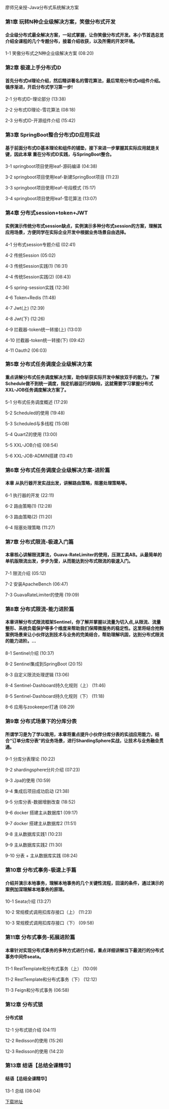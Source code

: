 廖师兄亲授-Java分布式系统解决方案
### 第1章 玩转N种企业级解决方案，笑傲分布式开发 

#### 企业级分布式最全解决方案，一站式掌握，让你笑傲分布式开发。本小节首选总览介绍全课程的几个专题分布，接着介绍收获，以及所需的开发环境。
1-1 笑傲分布式之N种企业级解决方案 (08:20)


### 第2章 极速上手分布式ID

#### 首先分布式Id理论介绍，然后精讲著名的雪花算法，最后常用分布式id组件介绍。循序渐进，开启分布式学习第一步!
2-1 分布式ID-理论部分 (13:38)

2-2 分布式ID理论-雪花算法 (08:18)

2-3 分布式ID-开源组件介绍 (15:42)


### 第3章 SpringBoot整合分布式ID应用实战

#### 基于前面分布式ID基本理论和组件的铺垫，接下来进一步掌握其实际应用就是关键，因此本章 重在分布式ID实践，与SpringBoot整合。
3-1 springboot项目使用leaf-源码编译 (04:38)

3-2 springboot项目使用leaf-新建SpringBoot项目 (11:23)

3-3 springboot项目使用leaf-号段模式 (15:17)

3-4 springboot项目使用leaf-雪花算法 (13:07)


### 第4章 分布式session+token+JWT

#### 实例演示传统分布式session缺点，实例演示多种分布式session的方案，理解其应用场景，方便同学在实际企业开发中根据业务场景自由选择。
4-1 分布式session专题介绍 (02:41)

4-2 传统Session (05:02)

4-3 传统Session实践(1) (16:31)

4-4 传统Session实践(2) (08:43)

4-5 spring-session实践 (12:36)

4-6 Token+Redis (11:48)

4-7 Jwt(上) (12:39)

4-8 Jwt(下) (12:26)

4-9 拦截器-token统一转接(上) (13:03)

4-10 拦截器-token统一转接(下) (09:42)

4-11 Oauth2 (06:03)


### 第5章 分布式任务调度企业级解决方案

#### 重点讲解分布式任务调度解决方案，助你斩获实际开发中解放双手的能力。了解Schedule做不到统一调度，指定机器运行的缺陷，这就需要学习掌握分布式XXL-JOB任务调度解决方案了。
5-1 分布式任务调度概述 (17:29)

5-2 Scheduled的使用 (19:48)

5-3 Scheduled与多线程 (15:08)

5-4 QuartZ的使用 (13:00)

5-5 XXL-JOB介绍 (08:54)

5-6 XXL-JOB-ADMIN搭建 (13:41)


### 第6章 分布式任务调度企业级解决方案-进阶篇

#### 本章 从执行器开发实战出发，讲解路由策略，阻塞处理策略等。
6-1 执行器的开发 (22:11)

6-2 路由策略(1) (12:28)

6-3 路由策略(2) (11:20)

6-4 阻塞处理策略 (11:27)


### 第7章 分布式限流-极速入门篇

#### 本章核心讲解限流算法，Guava-RateLimiter的使用，压测工具AB。从最简单的单机版限流出发，步步为营，从而能达到分布式限流的极速入门。
7-1 限流介绍 (05:12)

7-2 安装ApacheBench (06:47)

7-3 GuavaRateLimiter的使用 (19:09)


### 第8章 分布式限流-能力进阶篇

#### 本章详解分布式限流框架Sentinel，你了解并掌握以流量为切入点,从限流、流量整形、系统负载保护等多个维度来帮助我们保障微服务的稳定性。这里将结合抢购案例场景来让小伙伴达到技术与业务的完美结合，帮助理解巩固，达到分布式限流的能力进阶。...
8-1 Sentinel介绍 (10:37)

8-2 Sentinel集成到SpringBoot (20:15)

8-3 自定义限流处理逻辑 (13:06)

8-4 Sentinel-Dashboard持久化规则（上） (11:46)

8-5 Sentinel-Dashboard持久化规则（下） (11:18)

8-6 应用与zookeeper打通 (08:29)


### 第9章 分布式场景下的分库分表

#### 所谓学习是为了学以致用，本章将重点提升小伙伴分库分表的实战应用能力，结合“订单分库分表”的业务场景，进行ShardingSphere实战，让技术与业务融会贯通。
9-1 分库分表理论 (10:22)

9-2 shardingsphere分片介绍 (07:23)

9-3 Jpa的使用 (10:59)

9-4 集成后项目成功启动 (21:38)

9-5 分库分表-数据增删改查 (18:52)

9-6 docker 搭建主从数据库1 (09:17)

9-7 docker 搭建主从数据库2 (11:51)

9-8 主从数据库实践1 (10:23)

9-9 主从数据库实践2 (11:30)

9-10 分表 + 主从数据库实践 (08:24)


### 第10章 分布式事务-极速上手篇

#### 介绍并演示本地事务，理解本地事务的几个关键性流程，回滚的条件，通过演示的案例加深理解本地事务的原理。
10-1 Seata介绍 (13:27)

10-2 常规模式调用扣库存接口（上） (11:23)

10-3 常规模式调用扣库存接口（下） (09:58)


### 第11章 分布式事务-拓展进阶篇

#### 本章针对实现分布式事务的多种方式进行介绍，重点详细讲解当下最流行的分布式事务中间件seata。
11-1 RestTemplate和分布式事务（上） (10:09)

11-2 RestTemplate和分布式事务（下） (12:12)

11-3 Feign和分布式事务 (06:58)


### 第12章 分布式锁

#### 分布式锁
12-1 分布式锁介绍 (04:11)

12-2 Redisson的使用 (15:26)

12-3 Redisson的使用 (14:23)


### 第13章 结语【总结全课精华】

#### 结语【总结全课精华】
13-1 总结 (08:04)


[下载地址](https://51xueit.vip "下载地址")
